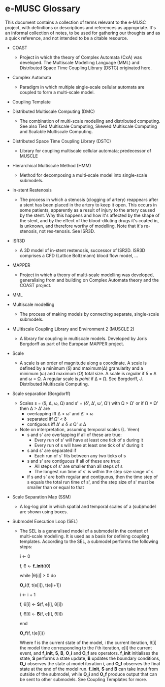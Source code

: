 # e-MUSC Glossary

This document contains a collection of terms relevant to the e-MUSC project, with definitions or descriptions and references as appropriate. It's an informal collection of notes, to be used for gathering our thoughts and as a quick reference, and not intended to be a citable resource.


* COAST
    - Project in which the theory of Complex Automata (CxA) was developed. The Multiscale Modelling Language (MML) and Distributed Space Time Coupling Library (DSTC) originated here.

* Complex Automata
    - Paradigm in which multiple single-scale cellular automata are coupled to form a multi-scale model.

* Coupling Template

* Distributed Multiscale Computing (DMC)
    - The combination of multi-scale modelling and distributed computing. See also Tied Multiscale Computing, Skewed Multiscale Computing and Scalable Multiscale Computing.

* Distributed Space Time Coupling Library (DSTC)
    - Library for coupling multiscale cellular automata; predecessor of MUSCLE

* Hierarchical Multiscale Method (HMM)
    - Method for decomposing a multi-scale model into single-scale submodels.

* In-stent Restenosis
    - The process in which a stenosis (clogging of artery) reappears after a stent has been placed in the artery to keep it open. This occurs in some patients, apparently as a result of injury to the artery caused by the stent. Why this happens and how it's affected by the shape of the stent, and by the effect of the blood-diluting drugs it's coated in, is unknown, and therefore worthy of modelling. Note that it's re-stenosis, not res-tenosis. See ISR3D.

* ISR3D
    - A 3D model of in-stent restenosis, successor of ISR2D. ISR3D comprises a CFD (Lattice Boltzmann) blood flow model, ...

* MAPPER
    - Project in which a theory of multi-scale modelling was developed, generalising from and building on Complex Automata theory and the COAST project.

* MML

* Multiscale modelling
    - The process of making models by connecting separate, single-scale submodels.


* MUltiscale Coupling Library and Environment 2 (MUSCLE 2)
    - A library for coupling in multiscale models. Developed by Joris Borgdorff as part of the European MAPPER project.

* Scale
    - A scale is an order of magnitude along a coordinate. A scale is defined by a minimum (δ) and maximum(Δ) granularity and a minimum (ω) and maximum (Ω) total size. A scale is *regular* if δ = Δ and ω = Ω. A regular scale is *point* if Δ = Ω. See Borgdorff, J. Distributed Multiscale Computing.

* Scale separation (Borgdorff)
    - Scales s = (δ, Δ, ω, Ω) and s' = (δ', Δ', ω', Ω') with Ω > Ω' or if Ω = Ω' then Δ > Δ' are
        + overlapping iff Δ < ω' and Δ' < ω
        + separated iff Ω' < δ
        + contiguous iff Δ' ≤ δ ≤ Ω' ≤ Δ
    - Note on interpretation, assuming temporal scales (L. Veen)
        + s and s' are overlapping if all of these are true:
            - Every run of s' will have at least one tick of s during it
            - Every run of s will have at least one tick of s' during it
        + s and s' are separated if
            - Each run of s' fits between any two ticks of s
        + s and s' are contiguous if all of these are true:
            - All steps of s' are smaller than all steps of s
            - The longest run time of s' is within the step size range of s
        + if s and s' are both regular and contiguous, then the time step of s equals the total run time of s', and the step size of s' must be smaller than or equal to that

* Scale Separation Map (SSM)
    - A log-log plot in which spatial and temporal scales of a (sub)model are shown using boxes.

* Submodel Execution Loop (SEL)
    - The SEL is a generalised model of a submodel in the context of multi-scale modelling. It is used as a basis for defining coupling templates. According to the SEL, a submodel performs the following steps:
      
      i <- 0

      f, θ <- **f_init**(t0)

      while |θ[i]| > 0 do

        **O_i**(f, t(e[i]), t(e[i+1])

        i <- i + 1

        f, θ[i] <- **S**(f, e[i], θ[i])

        f, θ[i] <- **B**(f, e[i], θ[i])

      end

      **O_f**(f, t(e[i]))

      Where f is the current state of the model, i the current iteration, θ[i] the model time corresponding to the i'th iteration, e[i] the current event, and **f_init**, **S**, **B**, **O_i** and **O_f** are operators. **f_init** initialises the state, **S** performs a state update, **B** updates the boundary conditions, **O_i** observes the state at model iteration i, and **O_f** observes the final state at the end of the model run. **f_init**, **S** and **B** can take input from outside of the submodel, while **O_i** and **O_f** produce output that can be sent to other submodels. See Coupling Templates for more.


